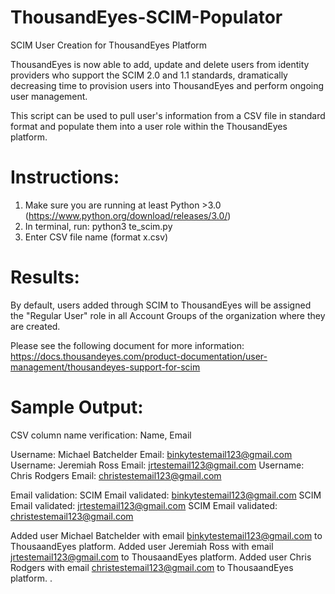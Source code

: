 # ThousandEyes-SCIM-Populator
SCIM User Creation for ThousandEyes Platform

ThousandEyes is now able to add, update and delete users from identity providers who support the SCIM 2.0 and 1.1 standards, dramatically decreasing time to provision users into ThousandEyes and perform ongoing user management.

This script can be used to pull user's information from a CSV file in standard format and populate them into a user role within the ThousandEyes platform.

# Instructions:
1. Make sure you are running at least Python >3.0 (https://www.python.org/download/releases/3.0/)
2. In terminal, run: python3 te_scim.py
3. Enter CSV file name (format x.csv)

# Results:
By default, users added through SCIM to ThousandEyes will be assigned the "Regular User" role in all Account Groups of the organization where they are created.

Please see the following document for more information: 
https://docs.thousandeyes.com/product-documentation/user-management/thousandeyes-support-for-scim 

# Sample Output:

CSV column name verification: Name, Email

Username: Michael Batchelder Email: binkytestemail123@gmail.com
Username: Jeremiah Ross Email: jrtestemail123@gmail.com
Username: Chris Rodgers Email: christestemail123@gmail.com

Email validation:
SCIM Email validated: binkytestemail123@gmail.com
SCIM Email validated: jrtestemail123@gmail.com
SCIM Email validated: christestemail123@gmail.com

Added user Michael Batchelder with email binkytestemail123@gmail.com to ThousaandEyes platform.
Added user Jeremiah Ross with email jrtestemail123@gmail.com to ThousaandEyes platform.
Added user Chris Rodgers with email christestemail123@gmail.com to ThousaandEyes platform.
.
